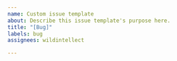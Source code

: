 ```yaml
---
name: Custom issue template
about: Describe this issue template's purpose here.
title: "[Bug]"
labels: bug
assignees: wildintellect

---
```



